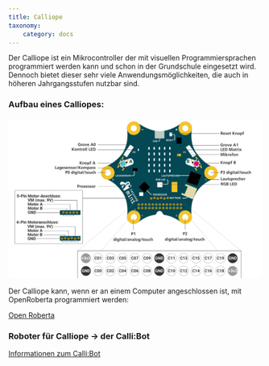 ```yaml
---
title: Calliope
taxonomy:
    category: docs
---
```


Der Calliope ist ein Mikrocontroller der mit visuellen Programmiersprachen programmiert werden kann und schon in der Grundschule eingesetzt wird. Dennoch bietet dieser sehr viele Anwendungsmöglichkeiten, die auch in höheren Jahrgangsstufen nutzbar sind.
### Aufbau eines Calliopes:
![Calliope](../../images/calliope.png)

Der Calliope kann, wenn er an einem Computer angeschlossen ist, mit OpenRoberta programmiert werden:

[Open Roberta](https://lab.open-roberta.org/)

### Roboter für Calliope -> der Calli:Bot
[Informationen zum Calli:Bot](./01callibot)